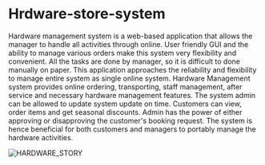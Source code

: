 # Hrdware-store-system
Hardware management system is a web-based application that allows the manager to handle all activities through 
online. User friendly GUI and the ability to manage various orders make this system very flexibility and convenient. 
All the tasks are done by manager, so it is difficult to done manually on paper. This application approaches the 
reliability and flexibility to manage entire system as single online system. Hardware Management system provides 
online ordering, transporting, staff management, after service and necessary hardware management features. The 
system admin can be allowed to update system update on time. Customers can view, order items and get seasonal 
discounts. Admin has the power of either approving or disapproving the customer's booking request. The system is 
hence beneficial for both customers and managers to portably manage the hardware activities.

![HARDWARE_STORY](https://github.com/randinimendis/Hrdware-store-system/assets/99355199/754192ef-9d53-4e0e-b11a-7f5d2ea4089e)
